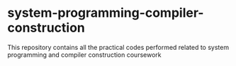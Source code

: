 # system-programming-compiler-construction
This repository contains all the practical codes performed related to system programming and compiler construction coursework
